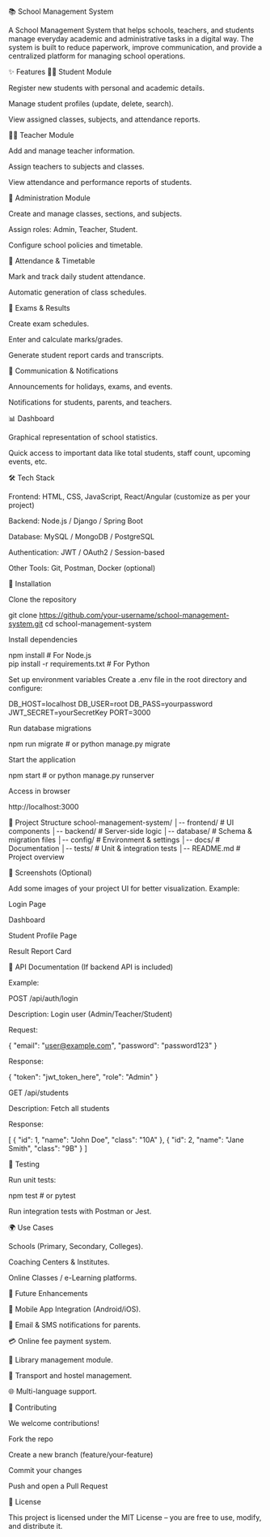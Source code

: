 📚 School Management System

A School Management System that helps schools, teachers, and students manage everyday academic and administrative tasks in a digital way. The system is built to reduce paperwork, improve communication, and provide a centralized platform for managing school operations.

✨ Features
👨‍🎓 Student Module

Register new students with personal and academic details.

Manage student profiles (update, delete, search).

View assigned classes, subjects, and attendance reports.

👩‍🏫 Teacher Module

Add and manage teacher information.

Assign teachers to subjects and classes.

View attendance and performance reports of students.

🏫 Administration Module

Create and manage classes, sections, and subjects.

Assign roles: Admin, Teacher, Student.

Configure school policies and timetable.

📅 Attendance & Timetable

Mark and track daily student attendance.

Automatic generation of class schedules.

📝 Exams & Results

Create exam schedules.

Enter and calculate marks/grades.

Generate student report cards and transcripts.

🔔 Communication & Notifications

Announcements for holidays, exams, and events.

Notifications for students, parents, and teachers.

📊 Dashboard

Graphical representation of school statistics.

Quick access to important data like total students, staff count, upcoming events, etc.

🛠️ Tech Stack

Frontend: HTML, CSS, JavaScript, React/Angular (customize as per your project)

Backend: Node.js / Django / Spring Boot

Database: MySQL / MongoDB / PostgreSQL

Authentication: JWT / OAuth2 / Session-based

Other Tools: Git, Postman, Docker (optional)

🚀 Installation

Clone the repository

git clone https://github.com/your-username/school-management-system.git
cd school-management-system


Install dependencies

npm install       # For Node.js  
pip install -r requirements.txt   # For Python  


Set up environment variables
Create a .env file in the root directory and configure:

DB_HOST=localhost
DB_USER=root
DB_PASS=yourpassword
JWT_SECRET=yourSecretKey
PORT=3000


Run database migrations

npm run migrate   # or python manage.py migrate


Start the application

npm start         # or python manage.py runserver


Access in browser

http://localhost:3000

📂 Project Structure
school-management-system/
│-- frontend/            # UI components
│-- backend/             # Server-side logic
│-- database/            # Schema & migration files
│-- config/              # Environment & settings
│-- docs/                # Documentation
│-- tests/               # Unit & integration tests
│-- README.md            # Project overview

📸 Screenshots (Optional)

Add some images of your project UI for better visualization.
Example:

Login Page

Dashboard

Student Profile Page

Result Report Card

📖 API Documentation (If backend API is included)

Example:

POST /api/auth/login

Description: Login user (Admin/Teacher/Student)

Request:

{
  "email": "user@example.com",
  "password": "password123"
}


Response:

{
  "token": "jwt_token_here",
  "role": "Admin"
}

GET /api/students

Description: Fetch all students

Response:

[
  { "id": 1, "name": "John Doe", "class": "10A" },
  { "id": 2, "name": "Jane Smith", "class": "9B" }
]

🧪 Testing

Run unit tests:

npm test    # or pytest


Run integration tests with Postman or Jest.

🌍 Use Cases

Schools (Primary, Secondary, Colleges).

Coaching Centers & Institutes.

Online Classes / e-Learning platforms.

🚀 Future Enhancements

📱 Mobile App Integration (Android/iOS).

📧 Email & SMS notifications for parents.

💳 Online fee payment system.

📑 Library management module.

🚌 Transport and hostel management.

🌐 Multi-language support.

🤝 Contributing

We welcome contributions!

Fork the repo

Create a new branch (feature/your-feature)

Commit your changes

Push and open a Pull Request

📜 License

This project is licensed under the MIT License – you are free to use, modify, and distribute it.

